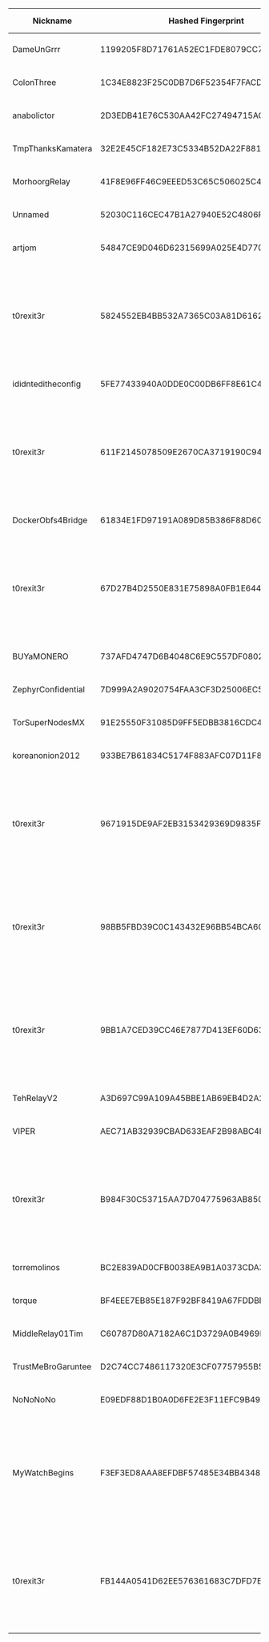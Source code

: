 | Nickname |  Hashed Fingerprint	| Or Addresses | Contact | Running | Flags | Last Seen | First Seen | Last Restarted | Advertised Bandwidth | Platform | Version | Version Status | Recommended Version | Verified hostnames | Exit policy |
|---|---|---|---|---|---|---|---|---|---|---|---|---|---|---|---|
|DameUnGrrr | 1199205F8D71761A52EC1FDE8079CC7D6A2D4A1C | ["5.181.188.200:9001","[2a03:cfc0:8004::4:48]:9001"] | dcinside.com <a AT dcinside dot live> | true | Running, V2Dir, Valid | 2025-08-04 20:00:00 | 2025-08-04 03:00:00 | 2025-08-04 06:57:04 | 0 | Tor 0.4.8.10 on Linux | 0.4.8.10 | recommended | true | N/A | ["reject *:*"]|
|ColonThree | 1C34E8823F25C0DB7D6F52354F7FACD2B11AC1AA | ["194.15.36.183:9001","[2a0e:97c0:3e3:66d::1]:9001"] | 504TimeOut - <tor [at] mymailclient [dot] de> | true | Running, V2Dir, Valid | 2025-08-04 20:00:00 | 2025-08-04 17:00:00 | 2025-08-04 16:35:20 | 0 | Tor 0.4.8.17 on Linux | 0.4.8.17 | recommended | true | N/A | ["reject *:*"]|
|anabolictor | 2D3EDB41E76C530AA42FC27494715ACBD3D37B4B | ["157.180.42.200:9001"] | nicenic@tutamail.com | true | Running, V2Dir, Valid | 2025-08-04 20:00:00 | 2025-08-04 09:00:00 | 2025-08-04 14:41:35 | 0 | Tor 0.4.8.10 on Linux | 0.4.8.10 | recommended | true | ["static.200.42.180.157.clients.your-server.de"] | ["reject *:*"]|
|TmpThanksKamatera | 32E2E45CF182E73C5334B52DA22F881B523A1765 | ["45.147.250.45:443"] | Alessandro Greco <alessandro DOT greco DOT 1 AT protonmail DOT com> | true | Running, V2Dir, Valid | 2025-08-04 20:00:00 | 2025-08-04 08:00:00 | 2025-08-04 07:25:18 | 0 | Tor 0.4.8.17 on Linux | 0.4.8.17 | recommended | true | N/A | ["reject *:*"]|
|MorhoorgRelay | 41F8E96FF46C9EEED53C65C506025C46F2D0BB6F | ["91.35.155.145:9001"] | Yro03jenZORAK106@gmail.com | true | Running, V2Dir, Valid | 2025-08-04 20:00:00 | 2025-08-04 13:00:00 | 2025-08-04 11:30:14 | 0 | Tor 0.4.8.17 on Linux | 0.4.8.17 | recommended | true | ["p5b239b91.dip0.t-ipconnect.de"] | ["reject *:*"]|
|Unnamed | 52030C116CEC47B1A27940E52C4806FD05655B5F | ["87.120.8.171:9001"] | N/A | true | Running, Valid | 2025-08-04 20:00:00 | 2025-08-04 20:00:00 | 2025-08-04 18:53:09 | 0 | Tor 0.4.8.17 on Linux | 0.4.8.17 | recommended | true | N/A | ["reject *:*"]|
|artjom | 54847CE9D046D62315699A025E4D7706E139C98B | ["84.175.46.101:59913","[2003:d9:572a:6b00:921b:eff:fec6:35fe]:59913"] | artjom5@proton.me | true | Running, V2Dir, Valid | 2025-08-04 20:00:00 | 2025-08-04 19:00:00 | 2025-08-04 18:42:49 | 0 | Tor 0.4.8.17 on Linux | 0.4.8.17 | recommended | true | ["p54af2e65.dip0.t-ipconnect.de"] | ["reject *:*"]|
|t0rexit3r | 5824552EB4BB532A7365C03A81D6162ADFCBAE26 | ["46.183.216.212:8443"] | non1cknam3@proton.me | true | Exit, Running, V2Dir, Valid | 2025-08-04 20:00:00 | 2025-08-04 17:00:00 | 2025-08-04 16:22:04 | 0 | Tor 0.4.8.17 on Linux | 0.4.8.17 | recommended | true | N/A | ["reject 0.0.0.0/8:*","reject 169.254.0.0/16:*","reject 127.0.0.0/8:*","reject 192.168.0.0/16:*","reject 10.0.0.0/8:*","reject 172.16.0.0/12:*","reject 46.183.216.212:*","accept *:80","accept *:443","accept *:8080","reject *:*"]|
|ididnteditheconfig | 5FE77433940A0DDE0C00DB6FF8E61C4B7A075A7E | ["64.49.45.21:8443"] | N/A | false | Running, Valid | 2025-08-04 07:00:00 | 2025-08-04 02:00:00 | 2025-08-04 01:28:07 | 0 | Tor 0.4.8.11 on Linux | 0.4.8.11 | recommended | true | N/A | ["reject *:*"]|
|t0rexit3r | 611F2145078509E2670CA3719190C9458F66CF40 | ["46.183.216.212:8080"] | non1cknam3@proton.me | true | Exit, Running, V2Dir, Valid | 2025-08-04 20:00:00 | 2025-08-04 17:00:00 | 2025-08-04 16:22:08 | 0 | Tor 0.4.8.17 on Linux | 0.4.8.17 | recommended | true | N/A | ["reject 0.0.0.0/8:*","reject 169.254.0.0/16:*","reject 127.0.0.0/8:*","reject 192.168.0.0/16:*","reject 10.0.0.0/8:*","reject 172.16.0.0/12:*","reject 46.183.216.212:*","accept *:80","accept *:443","accept *:8080","reject *:*"]|
|DockerObfs4Bridge | 61834E1FD97191A089D85B386F88D6074165101A | ["31.178.106.239:9001"] | N/A | true | Running, V2Dir, Valid | 2025-08-04 20:00:00 | 2025-08-04 08:00:00 | 2025-08-04 06:04:58 | 0 | Tor 0.4.8.14 on Linux | 0.4.8.14 | recommended | true | ["31-178-106-239.dynamic.play.pl"] | ["reject *:*"]|
|t0rexit3r | 67D27B4D2550E831E75898A0FB1E644BD0C0E8F6 | ["46.183.216.212:5000"] | non1cknam3@proton.me | true | Exit, Running, V2Dir, Valid | 2025-08-04 20:00:00 | 2025-08-04 17:00:00 | 2025-08-04 16:22:05 | 0 | Tor 0.4.8.17 on Linux | 0.4.8.17 | recommended | true | N/A | ["reject 0.0.0.0/8:*","reject 169.254.0.0/16:*","reject 127.0.0.0/8:*","reject 192.168.0.0/16:*","reject 10.0.0.0/8:*","reject 172.16.0.0/12:*","reject 46.183.216.212:*","accept *:80","accept *:443","accept *:8080","reject *:*"]|
|BUYaMONERO | 737AFD4747D6B4048C6E9C557DF0802ACD4153A9 | ["212.192.214.44:443"] | N/A | true | Running, Valid | 2025-08-04 20:00:00 | 2025-08-04 12:00:00 | 2025-08-04 11:19:36 | 0 | Tor 0.4.8.17 on Linux | 0.4.8.17 | recommended | true | N/A | ["reject *:*"]|
|ZephyrConfidential | 7D999A2A9020754FAA3CF3D25006EC54827A50BD | ["23.95.79.234:443"] | N/A | true | Running, V2Dir, Valid | 2025-08-04 20:00:00 | 2025-08-04 19:00:00 | 2025-08-04 17:49:39 | 0 | Tor 0.4.8.17 on Linux | 0.4.8.17 | recommended | true | N/A | ["reject *:*"]|
|TorSuperNodesMX | 91E25550F31085D9FF5EDBB3816CDC4E05E32502 | ["103.138.188.124:443"] | torsupernodes@protonmail.com | true | Running, Valid | 2025-08-04 20:00:00 | 2025-08-04 07:00:00 | 2025-08-04 05:34:04 | 0 | Tor 0.4.8.17 on Linux | 0.4.8.17 | recommended | true | N/A | ["reject *:*"]|
|koreanonion2012 | 933BE7B61834C5174F883AFC07D11F8A78D5C46B | ["65.181.112.221:443"] | tykaltmail5@pm.me | true | Running, V2Dir, Valid | 2025-08-04 20:00:00 | 2025-08-04 07:00:00 | 2025-08-04 05:49:18 | 0 | Tor 0.4.8.10 on Linux | 0.4.8.10 | recommended | true | ["xodud.com"] | ["reject *:*"]|
|t0rexit3r | 9671915DE9AF2EB3153429369D9835F59FCDBC54 | ["46.183.216.212:9443"] | non1cknam3@proton.me | true | Exit, Running, V2Dir, Valid | 2025-08-04 20:00:00 | 2025-08-04 17:00:00 | 2025-08-04 16:22:04 | 0 | Tor 0.4.8.17 on Linux | 0.4.8.17 | recommended | true | N/A | ["reject 0.0.0.0/8:*","reject 169.254.0.0/16:*","reject 127.0.0.0/8:*","reject 192.168.0.0/16:*","reject 10.0.0.0/8:*","reject 172.16.0.0/12:*","reject 46.183.216.212:*","accept *:80","accept *:443","accept *:8080","reject *:*"]|
|t0rexit3r | 98BB5FBD39C0C143432E96BB54BCA606F63899DB | ["46.183.216.212:443"] | non1cknam3@proton.me | true | Exit, Running, V2Dir, Valid | 2025-08-04 20:00:00 | 2025-08-04 17:00:00 | 2025-08-04 16:22:09 | 0 | Tor 0.4.8.17 on Linux | 0.4.8.17 | recommended | true | N/A | ["reject 0.0.0.0/8:*","reject 169.254.0.0/16:*","reject 127.0.0.0/8:*","reject 192.168.0.0/16:*","reject 10.0.0.0/8:*","reject 172.16.0.0/12:*","reject 46.183.216.212:*","accept *:80","accept *:443","accept *:8080","reject *:*"]|
|t0rexit3r | 9BB1A7CED39CC46E7877D413EF60D639804C845D | ["46.183.216.212:80"] | non1cknam3@proton.me | true | Exit, Running, V2Dir, Valid | 2025-08-04 20:00:00 | 2025-08-04 17:00:00 | 2025-08-04 16:22:02 | 0 | Tor 0.4.8.17 on Linux | 0.4.8.17 | recommended | true | N/A | ["reject 0.0.0.0/8:*","reject 169.254.0.0/16:*","reject 127.0.0.0/8:*","reject 192.168.0.0/16:*","reject 10.0.0.0/8:*","reject 172.16.0.0/12:*","reject 46.183.216.212:*","accept *:80","accept *:443","accept *:8080","reject *:*"]|
|TehRelayV2 | A3D697C99A109A45BBE1AB69EB4D2A252750CC78 | ["83.11.191.45:9001"] | methsamurai@cocaine.ninja | true | Running, V2Dir, Valid | 2025-08-04 20:00:00 | 2025-08-04 12:00:00 | 2025-08-04 11:00:14 | 0 | Tor 0.4.8.17 on Linux | 0.4.8.17 | recommended | true | ["83.11.191.45.ipv4.supernova.orange.pl"] | ["reject *:*"]|
|VIPER | AEC71AB32939CBAD633EAF2B98ABC4D5B49E5FC1 | ["66.168.143.19:9100"] | N/A | true | Running, Valid | 2025-08-04 20:00:00 | 2025-08-04 05:00:00 | 2025-08-04 04:19:10 | 0 | Tor 0.4.8.17 on Linux | 0.4.8.17 | recommended | true | ["syn-066-168-143-019.res.spectrum.com"] | ["reject *:*"]|
|t0rexit3r | B984F30C53715AA7D704775963AB85079B80405F | ["46.183.216.212:5200"] | non1cknam3@proton.me | true | Exit, Running, V2Dir, Valid | 2025-08-04 20:00:00 | 2025-08-04 17:00:00 | 2025-08-04 16:22:07 | 0 | Tor 0.4.8.17 on Linux | 0.4.8.17 | recommended | true | N/A | ["reject 0.0.0.0/8:*","reject 169.254.0.0/16:*","reject 127.0.0.0/8:*","reject 192.168.0.0/16:*","reject 10.0.0.0/8:*","reject 172.16.0.0/12:*","reject 46.183.216.212:*","accept *:80","accept *:443","accept *:8080","reject *:*"]|
|torremolinos | BC2E839AD0CFB0038EA9B1A0373CDA39D491A871 | ["86.15.253.196:9001"] | N/A | true | Running, V2Dir, Valid | 2025-08-04 20:00:00 | 2025-08-04 12:00:00 | 2025-08-04 14:38:55 | 0 | Tor 0.4.8.10 on Linux | 0.4.8.10 | recommended | true | ["cpc92828-seac26-2-0-cust195.7-2.cable.virginm.net"] | ["reject *:*"]|
|torque | BF4EEE7EB85E187F92BF8419A67FDDBD7F128B37 | ["136.48.20.200:9001"] | N/A | true | Running, V2Dir, Valid | 2025-08-04 20:00:00 | 2025-08-04 08:00:00 | 2025-08-04 04:50:31 | 0 | Tor 0.4.8.17 on Linux | 0.4.8.17 | recommended | true | N/A | ["reject *:*"]|
|MiddleRelay01Tim | C60787D80A7182A6C1D3729A0B4969E568E57188 | ["155.94.154.133:9001"] | Tim <wt95377@gmail.com> | true | Running, V2Dir, Valid | 2025-08-04 20:00:00 | 2025-08-04 07:00:00 | 2025-08-04 06:06:59 | 0 | Tor 0.4.8.17 on Linux | 0.4.8.17 | recommended | true | N/A | ["reject *:*"]|
|TrustMeBroGaruntee | D2C74CC7486117320E3CF07757955B59F439068C | ["136.38.226.125:9002"] | untidy4982@proton.me | true | Running, V2Dir, Valid | 2025-08-04 20:00:00 | 2025-08-04 00:00:00 | 2025-08-04 01:32:13 | 0 | Tor 0.4.8.17 on Linux | 0.4.8.17 | recommended | true | N/A | ["reject *:*"]|
|NoNoNoNo | E09EDF88D1B0A0D6FE2E3F11EFC9B49669C2F4ED | ["46.167.244.3:80"] | N/A | true | Running, Valid | 2025-08-04 20:00:00 | 2025-08-04 12:00:00 | 2025-08-04 11:34:48 | 0 | Tor 0.4.8.17 on Linux | 0.4.8.17 | recommended | true | ["3.244.167.46.finalhosting.cz"] | ["reject *:*"]|
|MyWatchBegins | F3EF3ED8AAA8EFDBF57485E34BB434868B99FCA9 | ["152.53.184.161:443","[2a0a:4cc0:c1:12a1:58f9:e7ff:fe0b:b0f1]:443"] | mywatchbegins@atomicmail.io | true | Exit, Running, V2Dir, Valid | 2025-08-04 20:00:00 | 2025-08-04 15:00:00 | 2025-08-04 14:02:51 | 0 | Tor 0.4.8.17 on Linux | 0.4.8.17 | recommended | true | ["v2202508285279369167.quicksrv.de"] | ["reject 0.0.0.0/8:*","reject 169.254.0.0/16:*","reject 127.0.0.0/8:*","reject 192.168.0.0/16:*","reject 10.0.0.0/8:*","reject 172.16.0.0/12:*","reject 152.53.184.161:*","accept *:80","accept *:443","accept *:53","accept *:853","reject *:*"]|
|t0rexit3r | FB144A0541D62EE576361683C7DFD7E062CD1D55 | ["46.183.216.212:9001"] | non1cknam3@proton.me | true | Exit, Running, V2Dir, Valid | 2025-08-04 20:00:00 | 2025-08-04 17:00:00 | 2025-08-04 16:22:03 | 0 | Tor 0.4.8.17 on Linux | 0.4.8.17 | recommended | true | N/A | ["reject 0.0.0.0/8:*","reject 169.254.0.0/16:*","reject 127.0.0.0/8:*","reject 192.168.0.0/16:*","reject 10.0.0.0/8:*","reject 172.16.0.0/12:*","reject 46.183.216.212:*","accept *:80","accept *:443","accept *:8080","reject *:*"]|
